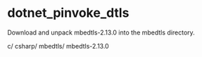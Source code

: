 # dotnet_pinvoke_dtls

Download and unpack mbedtls-2.13.0 into the mbedtls directory.

c/
csharp/
mbedtls/
	mbedtls-2.13.0